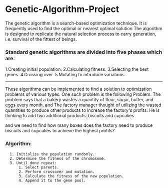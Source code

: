 # Genetic-Algorithm-Project
The genetic algorithm is a search-based optimization technique. It is frequently used to find the optimal or nearest optimal solution
The algorithm is designed to replicate the natural selection process to carry generation, i.e. survival of the fittest of beings. 
### Standard genetic algorithms are divided into five phases which are:
  1.Creating initial population.
  2.Calculating fitness.
  3.Selecting the best genes.
  4.Crossing over.
  5.Mutating to introduce variations.
  
  --------------------------------------------------
These algorithms can be implemented to find a solution to optimization problems of various types. 
One such problem is the following Problem. The problem says that a  bakery wastes a quantity of flour, sugar, butter, and eggs every month, and The factory manager thought of utilizing the wasted quantities to produce other products to increase the factory's profits. He is thinking to add two additional products: biscuits and cupcakes

and we need to find how many boxes does the factory need to produce biscuits and cupcakes to achieve the highest profits?

### Algorithm: 
 

      1. Initialize the population randomly.
      2. Determine the fitness of the chromosome.
      3. Until done repeat:
          1. Select parents.
          2. Perform crossover and mutation.
          3. Calculate the fitness of the new population.
          4. Append it to the gene pool.
